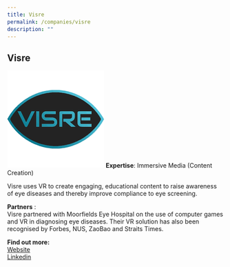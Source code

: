 ```yaml
---
title: Visre
permalink: /companies/visre
description: ""
---
```

## Visre

![Alt text for image on Isomer site](/images/companies/visre.jpeg)
**Expertise**: Immersive Media (Content Creation)

Visre uses VR to create engaging, educational content to raise awareness of eye diseases and thereby improve compliance to eye screening.

**Partners** :\
Visre partnered with Moorfields Eye Hospital on the use of computer games and VR in diagnosing eye diseases. Their VR solution has also been recognised by Forbes, NUS, ZaoBao and Straits Times. 



**Find out more:** \
[Website](https://www.visre.co/)\
[Linkedin]( 
https://www.linkedin.com/company/visre/)
